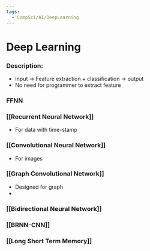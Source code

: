 ```yaml
---
tags:
  - CompSci/AI/DeepLearning
---
```

# Deep Learning
### Description:
- Input -> Feature extraction + classification -> output
- No need for programmer to extract feature
### FFNN
### [[Recurrent Neural Network]]
- For data with time-stamp
### [[Convolutional Neural Network]]
- For images
### [[Graph Convolutional Network]]
- Designed for graph
- 
### [[Bidirectional Neural Network]]
### [[BRNN-CNN]]
### [[Long Short Term Memory]]